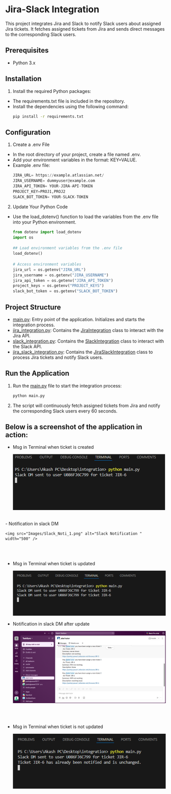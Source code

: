 # Jira-Slack Integration

This project integrates Jira and Slack to notify Slack users about assigned Jira tickets. It fetches assigned tickets from Jira and sends direct messages to the corresponding Slack users.

## Prerequisites

- Python 3.x

## Installation

1. Install the required Python packages:
- The requirements.txt file is included in the repository.
- Install the dependencies using the following command:
    ```sh
    pip install -r requirements.txt
    ```

## Configuration
1.  Create a .env File
- In the root directory of your project, create a file named .env.
- Add your environment variables in the format: KEY=VALUE.
- Example .env file:
    ```python
    JIRA_URL= https://example.atlassian.net/
    JIRA_USERNAME= dummyuser@example.com
    JIRA_API_TOKEN= YOUR-JIRA-API-TOKEN
    PROJECT_KEY=PROJ1,PROJ2
    SLACK_BOT_TOKEN= YOUR-SLACK-TOKEN
    ```

2. Update Your Python Code
- Use the load_dotenv() function to load the variables from the .env file into your Python environment.
    ```python
    from dotenv import load_dotenv
    import os

    ## Load environment variables from the .env file
    load_dotenv()

    # Access environment variables
    jira_url = os.getenv("JIRA_URL")
    jira_username = os.getenv("JIRA_USERNAME")
    jira_api_token = os.getenv("JIRA_API_TOKEN")
    project_keys = os.getenv("PROJECT_KEYS")
    slack_bot_token = os.getenv("SLACK_BOT_TOKEN")
    ```
## Project Structure

- [main.py](http://_vscodecontentref_/3): Entry point of the application. Initializes and starts the integration process.
- [jira_integration.py](http://_vscodecontentref_/4): Contains the [JiraIntegration](http://_vscodecontentref_/5) class to interact with the Jira API.
- [slack_integration.py](http://_vscodecontentref_/6): Contains the [SlackIntegration](http://_vscodecontentref_/7) class to interact with the Slack API.
- [jira_slack_integration.py](http://_vscodecontentref_/8): Contains the [JiraSlackIntegration](http://_vscodecontentref_/9) class to process Jira tickets and notify Slack users.

## Run the Application

1. Run the [main.py](http://_vscodecontentref_/2) file to start the integration process:
    ```sh
    python main.py
    ```

2. The script will continuously fetch assigned tickets from Jira and notify the corresponding Slack users every 60 seconds.



## Below is a screenshot of the application in action:
- Msg in Terminal when ticket is created
 
    ![Alt text](Images/First_noti.png "Terminal")
<br>
- Notification in slack DM

    <img src="Images/Slack_Noti_1.png" alt="Slack Notification " width="500" />

<br>
<br>

- Msg in Terminal when ticket is updated

    ![Alt text](Images/Notify_2.png "Terminal")

- Notification in slack DM after update

    <img src="Images/Slack_Noti_2.png" alt="Slack Notification " width="500" />

<br>
<br>

- Msg in Terminal when ticket is not updated

    ![Alt text](Images/Unchanged_Noti.png "Terminal")